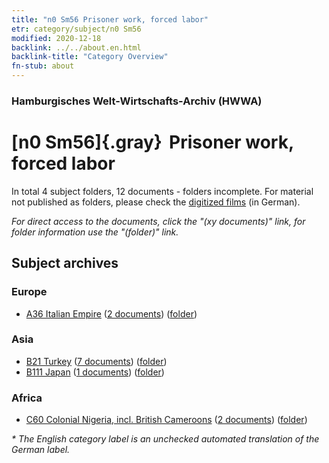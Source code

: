 ```yaml
---
title: "n0 Sm56 Prisoner work, forced labor"
etr: category/subject/n0 Sm56
modified: 2020-12-18
backlink: ../../about.en.html
backlink-title: "Category Overview"
fn-stub: about
---
```


### Hamburgisches Welt-Wirtschafts-Archiv (HWWA)
# [n0 Sm56]{.gray}&#8201; Prisoner work, forced labor&#160; 





In total 4 subject folders, 12 documents - folders incomplete.
For material not published as folders, please check the [digitized films](/film/h1_sh) (in German).

_For direct access to the documents, click the "(xy documents)" link, for folder information use the "(folder)" link._

## Subject archives



### Europe

- [A36 Italian Empire](../../../geo/about.en.html#A36) (<a href="https://dfg-viewer.de/show/?tx_dlf[id]=https://pm20.zbw.eu/mets/sh/1410xx/141012/1458xx/145860/public.mets.en.xml" target="_blank">2 documents</a>) ([folder](http://purl.org/pressemappe20/folder/sh/141012,145860))

### Asia

- [B21 Turkey](../../../geo/about.en.html#B21) (<a href="https://dfg-viewer.de/show/?tx_dlf[id]=https://pm20.zbw.eu/mets/sh/1411xx/141111/1458xx/145860/public.mets.en.xml" target="_blank">7 documents</a>) ([folder](http://purl.org/pressemappe20/folder/sh/141111,145860))
- [B111 Japan](../../../geo/about.en.html#B111) (<a href="https://dfg-viewer.de/show/?tx_dlf[id]=https://pm20.zbw.eu/mets/sh/1412xx/141272/1458xx/145860/public.mets.en.xml" target="_blank">1 documents</a>) ([folder](http://purl.org/pressemappe20/folder/sh/141272,145860))

### Africa

- [C60 Colonial Nigeria, incl. British Cameroons](../../../geo/about.en.html#C60) (<a href="https://dfg-viewer.de/show/?tx_dlf[id]=https://pm20.zbw.eu/mets/sh/1414xx/141409/1458xx/145860/public.mets.en.xml" target="_blank">2 documents</a>) ([folder](http://purl.org/pressemappe20/folder/sh/141409,145860))


_* The English category label is an unchecked automated translation of the German label._


